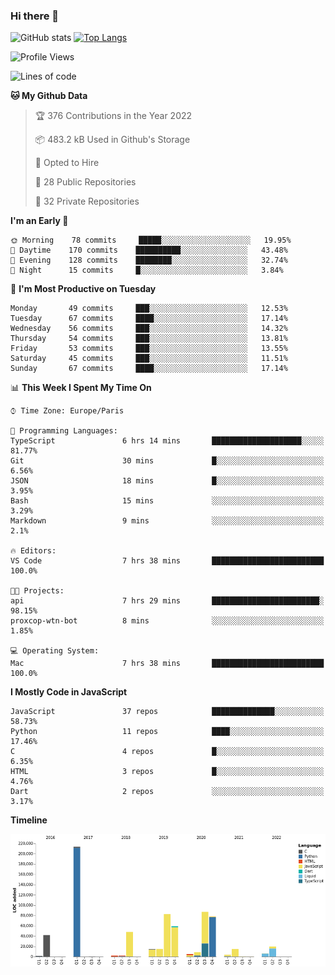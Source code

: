 ### Hi there 👋


![GitHub stats](https://github-readme-stats.vercel.app/api?username=eastkap&theme=dark&show_icons=true&count_private=true)
[![Top Langs](https://github-readme-stats.vercel.app/api/top-langs/?username=eastkap&layout=compact)](https://github.com/anuraghazra/github-readme-stats)



<!--START_SECTION:waka-->
![Profile Views](http://img.shields.io/badge/Profile%20Views-0-blue)

![Lines of code](https://img.shields.io/badge/From%20Hello%20World%20I%27ve%20Written-706344%20lines%20of%20code-blue)

**🐱 My Github Data** 

> 🏆 376 Contributions in the Year 2022
 > 
> 📦 483.2 kB Used in Github's Storage 
 > 
> 💼 Opted to Hire
 > 
> 📜 28 Public Repositories 
 > 
> 🔑 32 Private Repositories  
 > 
**I'm an Early 🐤** 

```text
🌞 Morning    78 commits     █████░░░░░░░░░░░░░░░░░░░░   19.95% 
🌆 Daytime    170 commits    ██████████░░░░░░░░░░░░░░░   43.48% 
🌃 Evening    128 commits    ████████░░░░░░░░░░░░░░░░░   32.74% 
🌙 Night      15 commits     █░░░░░░░░░░░░░░░░░░░░░░░░   3.84%

```
📅 **I'm Most Productive on Tuesday** 

```text
Monday       49 commits     ███░░░░░░░░░░░░░░░░░░░░░░   12.53% 
Tuesday      67 commits     ████░░░░░░░░░░░░░░░░░░░░░   17.14% 
Wednesday    56 commits     ███░░░░░░░░░░░░░░░░░░░░░░   14.32% 
Thursday     54 commits     ███░░░░░░░░░░░░░░░░░░░░░░   13.81% 
Friday       53 commits     ███░░░░░░░░░░░░░░░░░░░░░░   13.55% 
Saturday     45 commits     ███░░░░░░░░░░░░░░░░░░░░░░   11.51% 
Sunday       67 commits     ████░░░░░░░░░░░░░░░░░░░░░   17.14%

```


📊 **This Week I Spent My Time On** 

```text
⌚︎ Time Zone: Europe/Paris

💬 Programming Languages: 
TypeScript               6 hrs 14 mins       ████████████████████░░░░░   81.77% 
Git                      30 mins             █░░░░░░░░░░░░░░░░░░░░░░░░   6.56% 
JSON                     18 mins             █░░░░░░░░░░░░░░░░░░░░░░░░   3.95% 
Bash                     15 mins             ░░░░░░░░░░░░░░░░░░░░░░░░░   3.29% 
Markdown                 9 mins              ░░░░░░░░░░░░░░░░░░░░░░░░░   2.1%

🔥 Editors: 
VS Code                  7 hrs 38 mins       █████████████████████████   100.0%

🐱‍💻 Projects: 
api                      7 hrs 29 mins       ████████████████████████░   98.15% 
proxcop-wtn-bot          8 mins              ░░░░░░░░░░░░░░░░░░░░░░░░░   1.85%

💻 Operating System: 
Mac                      7 hrs 38 mins       █████████████████████████   100.0%

```

**I Mostly Code in JavaScript** 

```text
JavaScript               37 repos            ██████████████░░░░░░░░░░░   58.73% 
Python                   11 repos            ████░░░░░░░░░░░░░░░░░░░░░   17.46% 
C                        4 repos             █░░░░░░░░░░░░░░░░░░░░░░░░   6.35% 
HTML                     3 repos             █░░░░░░░░░░░░░░░░░░░░░░░░   4.76% 
Dart                     2 repos             ░░░░░░░░░░░░░░░░░░░░░░░░░   3.17%

```


**Timeline**

![Chart not found](https://raw.githubusercontent.com/Eastkap/Eastkap/main/charts/bar_graph.png) 


<!--END_SECTION:waka-->

<!--
**Eastkap/eastkap** is a ✨ _special_ ✨ repository because its `README.md` (this file) appears on your GitHub profile.

Here are some ideas to get you started:

- 🔭 I’m currently working on ...
- 🌱 I’m currently learning ...
- 👯 I’m looking to collaborate on ...
- 🤔 I’m looking for help with ...
- 💬 Ask me about ...
- 📫 How to reach me: ...
- 😄 Pronouns: ...
- ⚡ Fun fact: ...
-->

